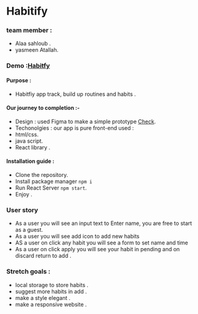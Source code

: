 
#   Habitify
### team member : 
*  Alaa sahloub . 
*  yasmeen Atallah.

### Demo :[Habitfy](https://elastic-bell-268e7b.netlify.app)
#### Purpose  :
* Habitfiy app track, build up routines and habits .
 
#### Our journey to completion :-    

* Design : 
 used Figma to make a simple prototype [Check](https://www.figma.com/file/2C2NO5TGiGZ7UBtayRRasC/YA-React?node-id=1:10).
* Techonolgies : 
our app is pure front-end used :  
* html/css.
* java script.
* React library .
####  Installation guide :
-   Clone the repository.   
-   Install package manager `npm i` 
 -   Run React Server `npm start`.
-   Enjoy .

### User story

-   As a user you will see an input text to Enter name, you are free to start as a guest.
-   As a user you will see add icon to add new habits 
-   AS a user on click any habit you will see a form to set name and time 
- As a user on click apply you will see your habit in pending and on discard return to add . 
###  Stretch goals : 
* local storage  to store habits . 
* suggest more habits in add . 
* make a style  elegant . 
* make a responsive website . 
 
